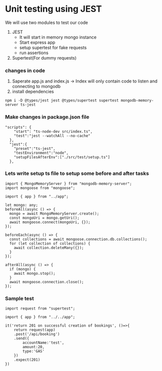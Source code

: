 # Unit testing using JEST

We will use two modules to test our code

1. JEST
    * It will start in memory mongo instance
    * Start express app
    * setup supertest for fake requests
    * run assertions
2. Supertest(For dummy requests)


### changes in code

1. Saperate app.js and index.js -> Index will only contain code to listen and connecting to mongodb
2. install dependencies

```
npm i -D @types/jest jest @types/supertest supertest mongodb-memory-server ts-jest
```

### Make changes in package.json file

```
"scripts": {
    "start": "ts-node-dev src/index.ts",
    "test":"jest --watchAll --no-cache"
  },
  "jest":{
    "preset":"ts-jest",
    "testEnvironment":"node",
    "setupFilesAfterEnv":["./src/test/setup.ts"]
  },
```

### Lets write setup ts file to setup some before and after tasks
```
import { MongoMemoryServer } from "mongodb-memory-server";
import mongoose from "mongoose";

import { app } from "../app";

let mongo: any;
beforeAll(async () => {
  mongo = await MongoMemoryServer.create();
  const mongoUri = mongo.getUri();
  await mongoose.connect(mongoUri, {});
});

beforeEach(async () => {
  const collections = await mongoose.connection.db.collections();
  for (let collection of collections) {
    await collection.deleteMany({});
  }
});

afterAll(async () => {
  if (mongo) {
    await mongo.stop();
  }
  await mongoose.connection.close();
});

```

### Sample test

```
import request from "supertest";

import { app } from "../../app";

it('return 201 on successful creation of bookings', ()=>{
    return request(app)
    .post('/api/booking')
    .send({
        accountName:'test',
        amount:20,
        type:'GAS'
    })
    .expect(201)
})
```